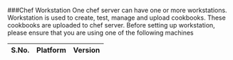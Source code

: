 ###Chef Workstation
One chef server can have one or more workstations. Workstation is used to create, test, manage and upload cookbooks. These cookbooks are uploaded to chef server. Before setting up workstation, please ensure that you are using one of the following machines

|S.No.|Platform|Version|
|:---|:----|:----|
